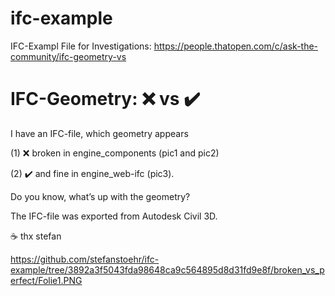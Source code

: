 # ifc-example
IFC-Exampl File for Investigations: https://people.thatopen.com/c/ask-the-community/ifc-geometry-vs

# IFC-Geometry: ❌ vs ✔️

I have an IFC-file, which geometry appears

(1) ❌ broken in engine_components (pic1 and pic2)

(2) ✔️ and fine in engine_web-ifc (pic3).

Do you know, what’s up with the geometry?

The IFC-file was exported from Autodesk Civil 3D.

☕ thx stefan

https://github.com/stefanstoehr/ifc-example/tree/3892a3f5043fda98648ca9c564895d8d31fd9e8f/broken_vs_perfect/Folie1.PNG

